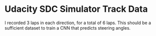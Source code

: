 # Udacity SDC Simulator Track Data
I recorded 3 laps in each direction, for a total of 6 laps. This should be a sufficient dataset to train a CNN that predicts steering angles.
